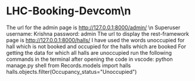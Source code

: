 # LHC-Booking-Devcom\n
The url for the admin page is http://127.0.0.1:8000/admin/  \n
Superuser username: Krishna
          password: admin
The url to display the rest-framework page is http://127.0.0.1:8000/halls/
I have used the words unoccupied for hall which is not booked and occupied for the halls which are booked
For getting the data for which all halls are unoccupied run the following commands in the terminal after opening the code in vscode:
python manage.py shell
from Records.models import halls
halls.objects.filter(Occupancy_status="Unoccupied")



